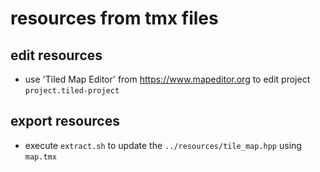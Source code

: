 # resources from tmx files

## edit resources
* use 'Tiled Map Editor' from https://www.mapeditor.org to edit project `project.tiled-project`

## export resources
* execute `extract.sh` to update the `../resources/tile_map.hpp` using `map.tmx`
